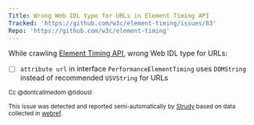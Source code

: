 ```yaml
---
Title: Wrong Web IDL type for URLs in Element Timing API
Tracked: 'https://github.com/w3c/element-timing/issues/83'
Repo: 'https://github.com/w3c/element-timing'
---
```


While crawling [Element Timing API](https://w3c.github.io/element-timing/), wrong Web IDL type for URLs:
* [ ] `attribute url` in interface `PerformanceElementTiming` uses `DOMString` instead of recommended `USVString` for URLs

<sub>Cc @dontcallmedom @tidoust</sub>

<sub>This issue was detected and reported semi-automatically by [Strudy](https://github.com/w3c/strudy/) based on data collected in [webref](https://github.com/w3c/webref/).</sub>
